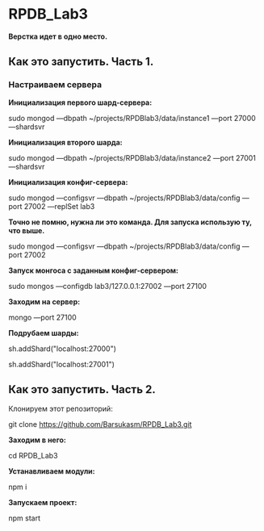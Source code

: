 # RPDB_Lab3

**Верстка идет в одно место.**

## Как это запустить. Часть 1.

### Настраиваем сервера

**Инициализация первого шард-сервера:**

sudo mongod —dbpath ~/projects/RPDBlab3/data/instance1 —port 27000 —shardsvr


**Инициализация второго шарда:**

sudo mongod —dbpath ~/projects/RPDBlab3/data/instance2 —port 27001 —shardsvr


**Инициализация конфиг-сервера:**

sudo mongod —configsvr —dbpath ~/projects/RPDBlab3/data/config —port 27002 —replSet lab3


**Точно не помню, нужна ли это команда. Для запуска использую ту, что выше.**

sudo mongod —configsvr —dbpath ~/projects/RPDBlab3/data/config —port 27002


**Запуск монгоса с заданным конфиг-сервером:**

sudo mongos —configdb lab3/127.0.0.1:27002 —port 27100

**Заходим на сервер:**

mongo —port 27100


**Подрубаем шарды:**

sh.addShard("localhost:27000")

sh.addShard("localhost:27001")

## Как это запустить. Часть 2.

Клонируем этот репозиторий:

git clone https://github.com/Barsukasm/RPDB_Lab3.git

**Заходим в него:**

cd RPDB_Lab3

**Устанавливаем модули:**

npm i

**Запускаем проект:**

npm start
